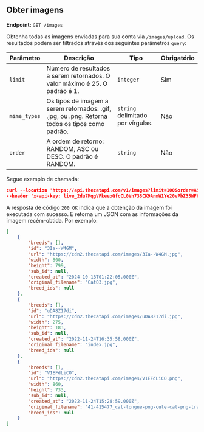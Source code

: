 ## Obter imagens

**Endpoint:** `GET /images`

Obtenha todas as imagens enviadas para sua conta via `/images/upload`. Os resultados podem ser filtrados através dos seguintes parâmetros `query`:

| Parâmetro |    Descrição      | Tipo | Obrigatório |
|------------|--------------------|------|------------|
| `limit`  | Número de resultados a serem retornados. O valor máximo é 25. O padrão é 1. | `integer` | Sim |
| `mime_types` | Os tipos de imagem a serem retornados: .gif, .jpg, ou .png. Retorna todos os tipos como padrão. | `string` delimitado por vírgulas. | Não |
| `order` | A ordem de retorno: RANDOM, ASC ou DESC. O padrão é RANDOM. | `string` | Não  |

Segue exemplo de chamada:

```json
curl --location 'https://api.thecatapi.com/v1/images?limit=100&order=ASC' \
--header 'x-api-key: live_2du7MqgVFkeexQfcCL0Vn738CK9AnmW1Ye20vPbZ35WFKv507Y3NAGQYnt7hIbOB'
```

A resposta de código `200 OK` indica que a obtenção da imagem foi executada com sucesso. E retorna um JSON com as informações da imagem recém-obtida. Por exemplo: 

```json
[
    {
        "breeds": [],
        "id": "3Ia--W4GM",
        "url": "https://cdn2.thecatapi.com/images/3Ia--W4GM.jpg",
        "width": 800,
        "height": 799,
        "sub_id": null,
        "created_at": "2024-10-18T01:22:05.000Z",
        "original_filename": "Cat03.jpg",
        "breed_ids": null
    },
    {
        "breeds": [],
        "id": "uDA8Z17di",
        "url": "https://cdn2.thecatapi.com/images/uDA8Z17di.jpg",
        "width": 275,
        "height": 183,
        "sub_id": null,
        "created_at": "2022-11-24T16:35:58.000Z",
        "original_filename": "index.jpg",
        "breed_ids": null
    },
    {
        "breeds": [],
        "id": "V1EFdLiCO",
        "url": "https://cdn2.thecatapi.com/images/V1EFdLiCO.png",
        "width": 860,
        "height": 733,
        "sub_id": null,
        "created_at": "2022-11-24T15:28:59.000Z",
        "original_filename": "41-415477_cat-tongue-png-cute-cat-png-transparent-png.png",
        "breed_ids": null
    }
]
```
